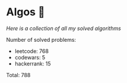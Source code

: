 # Algos 🏯

_Here is a collection of all my solved algorithms_

Number of solved problems:
- leetcode: 768
- codewars: 5
- hackerrank: 15

Total: 788
